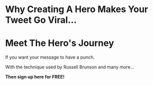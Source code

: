 # Why Creating A Hero Makes Your Tweet Go Viral...
# Meet The Hero's Journey
If you want your message to have a punch.

With the technique used by Russell Brunson and many more...  

**Then sign up here for FREE!**
